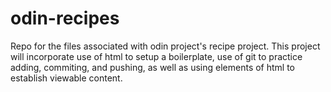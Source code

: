 # odin-recipes
Repo for the files associated with odin project's recipe project. 
This project will incorporate use of html to setup a boilerplate, use of git to practice adding, commiting, and pushing, as well as using elements of html to establish viewable content. 
